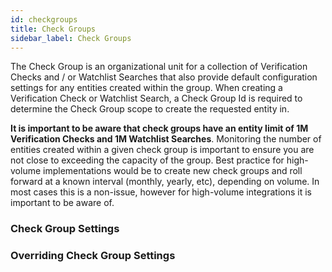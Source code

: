 ```yaml
---
id: checkgroups
title: Check Groups
sidebar_label: Check Groups
---
```


<p>
The Check Group is an organizational unit for a collection of Verification Checks and / or Watchlist Searches that also provide default configuration settings for any entities created within the group.  When creating a Verification Check or Watchlist Search, a Check Group Id is required to determine the Check Group scope to create the requested entity in.
</p>

<p>
<b>It is important to be aware that check groups have an entity limit of 1M Verification Checks and 1M Watchlist Searches</b>.  Monitoring the number of entities created within a given check group is important to ensure you are not close to exceeding the capacity of the group.  Best practice for high-volume implementations would be to create new check groups and roll forward at a known interval (monthly, yearly, etc), depending on volume.  In most cases this is a non-issue, however for high-volume integrations it is important to be aware of.
</p>

### Check Group Settings

### Overriding Check Group Settings